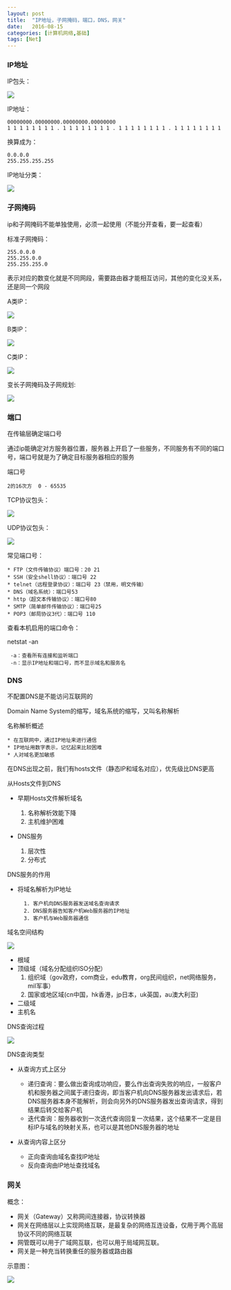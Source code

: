 ```yaml
---
layout: post
title:  "IP地址，子网掩码，端口，DNS，网关"
date:   2016-08-15
categories: [计算机网络,基础]
tags: [Net]
---
```

### IP地址
IP包头：

![](http://ot0nm27pk.bkt.clouddn.com/net_ip_01.png)

IP地址：

	00000000.00000000.00000000.00000000
	1 1 1 1 1 1 1 1 . 1 1 1 1 1 1 1 1 . 1 1 1 1 1 1 1 1 . 1 1 1 1 1 1 1 1

换算成为：

	0.0.0.0
	255.255.255.255

IP地址分类：

![](http://ot0nm27pk.bkt.clouddn.com/net_ip_02.png)


### 子网掩码

ip和子网掩码不能单独使用，必须一起使用（不能分开查看，要一起查看）

标准子网掩码：
	
	255.0.0.0  
	255.255.0.0  
	255.255.255.0

表示对应的数变化就是不同网段，需要路由器才能相互访问，其他的变化没关系，还是同一个网段

A类IP：

![](http://ot0nm27pk.bkt.clouddn.com/net_ziwang_01.png)

B类IP：
          
![](http://ot0nm27pk.bkt.clouddn.com/net_ziwang_02.png)

C类IP：

![](http://ot0nm27pk.bkt.clouddn.com/net_ziwang_03.png)
             
变长子网掩码及子网规划:

![](http://ot0nm27pk.bkt.clouddn.com/net_ziwang_04.png)



### 端口

在传输层确定端口号

通过ip能确定对方服务器位置，服务器上开启了一些服务，不同服务有不同的端口号，端口号就是为了确定目标服务器相应的服务

端口号

	2的16次方  0 - 65535

TCP协议包头：

![](http://ot0nm27pk.bkt.clouddn.com/net_baotou_01.png)

UDP协议包头：

![](http://ot0nm27pk.bkt.clouddn.com/net_baotou_02.png)
          
常见端口号：

	* FTP（文件传输协议）端口号：20 21
	* SSH（安全shell协议）：端口号 22
	* telnet（远程登录协议）：端口号 23（禁用，明文传输）
	* DNS（域名系统）：端口号53
	* http（超文本传输协议）：端口号80
	* SMTP（简单邮件传输协议）：端口号25
	* POP3（邮局协议3代）：端口号 110


查看本机启用的端口命令：

netstat -an

     -a：查看所有连接和监听端口
     -n：显示IP地址和端口号，而不显示域名和服务名

### DNS

不配置DNS是不能访问互联网的

Domain Name System的缩写，域名系统的缩写，又叫名称解析

名称解析概述

	* 在互联网中，通过IP地址来进行通信
	* IP地址用数字表示，记忆起来比较困难
	* 人对域名更加敏感


在DNS出现之前，我们有hosts文件（静态IP和域名对应），优先级比DNS更高

从Hosts文件到DNS

* 早期Hosts文件解析域名 
	1. 名称解析效能下降
	2. 主机维护困难

* DNS服务
	1. 层次性
	2. 分布式



DNS服务的作用

* 将域名解析为IP地址

		1. 客户机向DNS服务器发送域名查询请求
		2. DNS服务器告知客户机Web服务器的IP地址
		3. 客户机与Web服务器通信


域名空间结构

![](http://ot0nm27pk.bkt.clouddn.com/net_dns_01.png)


* 根域
* 顶级域（域名分配组织ISO分配）
	1. 组织域（gov政府，com商业，edu教育，org民间组织，net网络服务，mil军事）
	2. 国家或地区域(cn中国，hk香港，jp日本，uk英国，au澳大利亚)
* 二级域
* 主机名

DNS查询过程

![](http://ot0nm27pk.bkt.clouddn.com/net_dns_02.png)

DNS查询类型

* 从查询方式上区分
	* 递归查询：要么做出查询成功响应，要么作出查询失败的响应，一般客户机和服务器之间属于递归查询，即当客户机向DNS服务器发出请求后，若DNS服务器本身不能解析，则会向另外的DNS服务器发出查询请求，得到结果后转交给客户机
	* 迭代查询：服务器收到一次迭代查询回复一次结果，这个结果不一定是目标IP与域名的映射关系，也可以是其他DNS服务器的地址

* 从查询内容上区分
	* 正向查询由域名查找IP地址
	* 反向查询由IP地址查找域名

### 网关

概念：

* 网关（Gateway）又称网间连接器，协议转换器
* 网关在网络层以上实现网络互联，是最复杂的网络互连设备，仅用于两个高层协议不同的网络互联
* 网管既可以用于广域网互联，也可以用于局域网互联。
* 网关是一种充当转换重任的服务器或路由器

示意图：

![](http://ot0nm27pk.bkt.clouddn.com/net_wangguan_01.png)
